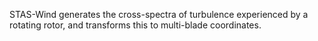 STAS-Wind generates the cross-spectra of turbulence experienced by a rotating rotor, and transforms this to multi-blade coordinates.

